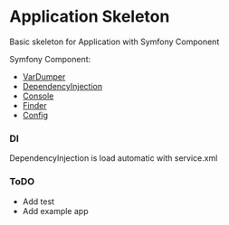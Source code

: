 # Application Skeleton


Basic skeleton for Application with Symfony Component


Symfony Component:

* [VarDumper](https://symfony.com/doc/current/components/var_dumper.html)
* [DependencyInjection](http://symfony.com/doc/current/components/dependency_injection.html)
* [Console](http://symfony.com/doc/current/components/console.html)
* [Finder](http://symfony.com/doc/current/components/finder.html)
* [Config](http://symfony.com/doc/current/components/config.html)

### DI

DependencyInjection is load automatic with service.xml


### ToDO

* Add test
* Add example app 